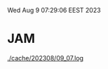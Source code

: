 Wed Aug  9 07:29:06 EEST 2023
# JAM
<a href='./cache/202308/09_07.log'>./cache/202308/09_07.log</a>
